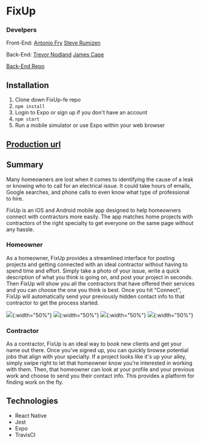 # FixUp

### Develpers

Front-End:
[Antonio Fry](https://github.com/AntonioFry)
[Steve Rumizen](https://github.com/rumizen)

Back-End:
[Trevor Nodland](https://github.com/tnodland)
[James Cape](https://github.com/james-cape)

[Back-End Repo](https://github.com/james-cape/fixup_backend)

## Installation

1. Clone down FixUp-fe repo
2. `npm install`
3. Login to Expo or sign up if you don't have an account
4. `npm start`
5. Run a mobile simulator or use Expo within your web browser

## [Production url](https://expo.io/@rumizen/FixUp)

## Summary
Many homeowners are lost when it comes to identifying the cause of a leak or knowing who to call for an electrical issue. It could take hours of emails, Google searches, and phone calls to even know what type of professional to hire. 

FixUp is an iOS and Android mobile app designed to help homeowners connect with contractors more easily. The app matches home projects with contractors of the right specialty to get everyone on the same page without any hassle.

### Homeowner

As a homeowner, FixUp provides a streamlined interface for posting projects and getting connected with an ideal contractor without having to spend time and effort. Simply take a photo of your issue, write a quick description of what you think is going on, and post your project in seconds. Then FixUp will show you all the contractors that have offered their services and you can choose the one you think is best. Once you hit "Connect", FixUp will automatically send your previously hidden contact info to that contractor to get the process started.

![](assets/homeowner-homepage.png){:width="50%"}
![](assets/upload-photo.png){:width="50%"}
![](assets/homeowner-edit-profile.png){:width="50%"}
![](assets/category-select.png){:width="50%"}

### Contractor

As a contractor, FixUp is an ideal way to book new clients and get your name out there. Once you've signed up, you can quickly browse potential jobs that align with your specialty. If a project looks like it's up your alley, simply swipe right to let that homeowner know you're interested in working with them. Then, that homeowner can look at your profile and your previous work and choose to send you their contact info. This provides a platform for finding work on the fly.

## Technologies

- React Native
- Jest
- Expo
- TravisCI
